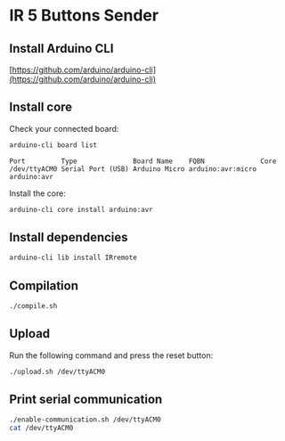 IR 5 Buttons Sender
===================

Install Arduino CLI
-------------------

[https://github.com/arduino/arduino-cli](https://github.com/arduino/arduino-cli)

Install core
------------

Check your connected board:
```bash
arduino-cli board list
```
```
Port         Type              Board Name    FQBN              Core
/dev/ttyACM0 Serial Port (USB) Arduino Micro arduino:avr:micro arduino:avr
```

Install the core:
```bash
arduino-cli core install arduino:avr
```

Install dependencies
--------------------

```bash
arduino-cli lib install IRremote
```

Compilation
-----------

```bash
./compile.sh
```

Upload
------

Run the following command and press the reset button:
```bash
./upload.sh /dev/ttyACM0
```

Print serial communication
--------------------------

```bash
./enable-communication.sh /dev/ttyACM0
cat /dev/ttyACM0
```
